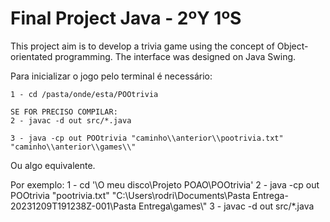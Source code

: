 # Final Project Java - 2ºY 1ºS

This project aim is to develop a trivia game using the concept of Object-orientated programming. The interface was designed on Java Swing.

Para inicializar o jogo pelo terminal é necessário:

    1 - cd /pasta/onde/esta/POOtrivia

    SE FOR PRECISO COMPILAR:
    2 - javac -d out src/*.java 

    3 - java -cp out POOtrivia "caminho\\anterior\\pootrivia.txt" "caminho\\anterior\\games\\"

Ou algo equivalente.


Por exemplo:
    1 - cd '\O meu disco\Projeto POAO\POOtrivia\'
    2 - java -cp out POOtrivia "pootrivia.txt" "C:\\Users\\rodri\\Documents\\Pasta Entrega-20231209T191238Z-001\\Pasta Entrega\\games\\"
    3 - javac -d out src/*.java
